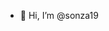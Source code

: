 - 👋 Hi, I’m @sonza19

<!---
sonza19/sonza19 is a ✨ special ✨ repository because its `README.md` (this file) appears on your GitHub profile.
You can click the Preview link to take a look at your changes.
--->
